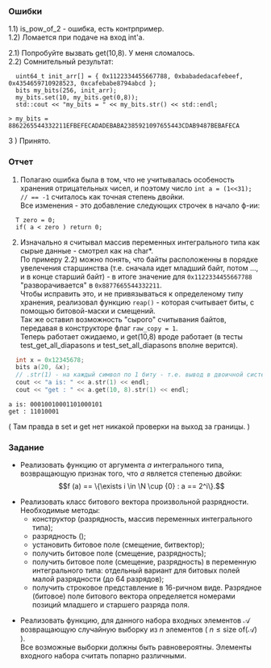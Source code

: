 ### Ошибки
1.1) is_pow_of_2 - ошибка, есть контрпример. \
1.2) Ломается при подаче на вход int'a. 

2.1) Попробуйте вызвать get(10,8). У меня сломалось. \
2.2) Сомнительный результат:   
```
  uint64_t init_arr[] = { 0x1122334455667788, 0xbabadedacafebeef, 0x4354659710928523, 0xcafebabe8794abcd };
  bits my_bits(256, init_arr);
  my_bits.set(10, my_bits.get(0,8));
  std::cout << "my_bits = " << my_bits.str() << std::endl;
```

```
> my_bits = 8862265544332211EFBEFECADADEBABA2385921097655443CDAB9487BEBAFECA
```

3 ) Принято.


### Отчет

1) Полагаю ошибка была в том, что не учитывалась особеность хранения отрицательных чисел, и поэтому число `int a = (1<<31); // == -1` считалось как точная степень двойки. \
Все изменения - это добавление следующих строчек в начало ф-ии:
```
  T zero = 0;
  if( a < zero ) return 0;
```

2) Изначально я считывал массив переменных интегрального типа как сырые данные - смотрел как на char*. \
По примеру 2.2) можно понять, что байты расположенны в порядке увелечения старшинства (т.е. сначала идет младший байт, потом ..., и в конце старший байт) - в итоге значение для `0x1122334455667788` "разворачивается" в `0x8877665544332211`. \
Чтобы исправить это, и не привязываться к определеному типу хранения, реализовал функцию `reap()` - которая считывает биты, с помощью битовой-маски и смещений. \
Так же оставил возможность "сырого" считывания байтов, передавая в конструкторе флаг `raw_copy = 1`. \
Теперь работает ожидаемо, и get(10,8) вроде работает (в тесты test_get_all_diapasons и test_set_all_diapasons вполне верится).
```c++
  int x = 0x12345678;
  bits a(20, &x);
  // .str(1) - на каждый символ по 1 биту - т.е. вывод в двоичной системе
  cout << "a is: " << a.str(1) << endl; 
  cout << "get : " << a.get(10, 8).str(1) << endl;
```
```
a is: 00010010001101000101
get : 11010001
```
( Там правда в set и get нет никакой проверки на выход за границы. )


### Задание

* Реализовать функцию от аргумента $a$ интегрального типа, возвращающую
признак того, что $a$ является степенью двойки: 
$$f (a) == \{\exists i \in \N \cup {0} : a == 2^i\}.$$

$\text{ }$

* Реализовать класс битового вектора произвольной разрядности. \
Необходимые методы:
   - конструктор (разрядность, массив переменных интегрального типа);
   - разрядность ();
   - установить битовое поле (смещение, битвектор);
   - получить битовое поле (смещение, разрядность);
   - получить битовое поле (смещение, разрядность) в переменную
интегрального типа: отдельный вариант для битовых полей малой
разрядности (до 64 разрядов);
   - получить строковое представление в 16-ричном виде.
  Разрядное (битовое) поле битового вектора определяется номерами
позиций младшего и старшего разряда поля.

$\text{ }$

* Реализовать функцию, для данного набора входных элементов $\mathcal{A}$ 
возвращающую случайную выборку из $n$ элементов ( $n \le \text{size of} (\mathcal{A})$ ). \
Все возможные выборки должны быть равновероятны. 
Элементы входного набора считать попарно различными.